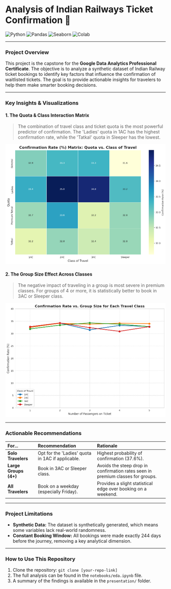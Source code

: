 # Analysis of Indian Railways Ticket Confirmation 🚂

![Python](https://img.shields.io/badge/Python-3776AB?style=for-the-badge&logo=python&logoColor=white) ![Pandas](https://img.shields.io/badge/Pandas-2C2D72?style=for-the-badge&logo=pandas&logoColor=white) ![Seaborn](https://img.shields.io/badge/Seaborn-3776AB?style=for-the-badge&logo=seaborn&logoColor=white) ![Colab](https://img.shields.io/badge/Colab-F9AB00?style=for-the-badge&logo=googlecolab&logoColor=black)

---

### Project Overview

This project is the capstone for the **Google Data Analytics Professional Certificate**. The objective is to analyze a synthetic dataset of Indian Railway ticket bookings to identify key factors that influence the confirmation of waitlisted tickets. The goal is to provide actionable insights for travelers to help them make smarter booking decisions.

---

### Key Insights & Visualizations

#### **1. The Quota & Class Interaction Matrix**
> The combination of travel class and ticket quota is the most powerful predictor of confirmation. The 'Ladies' quota in 1AC has the highest confirmation rate, while the 'Tatkal' quota in Sleeper has the lowest.

![Heatmap Visualization](images/heatmap.png)

#### **2. The Group Size Effect Across Classes**
> The negative impact of traveling in a group is most severe in premium classes. For groups of 4 or more, it is statistically better to book in 3AC or Sleeper class.

![Group Size Plot](images/barchart3.png)

---

### Actionable Recommendations

| For... | Recommendation | Rationale |
| :--- | :--- | :--- |
| **Solo Travelers** | Opt for the 'Ladies' quota in 1AC if applicable. | Highest probability of confirmation (37.6%). |
| **Large Groups (4+)** | Book in 3AC or Sleeper class. | Avoids the steep drop in confirmation rates seen in premium classes for groups. |
| **All Travelers** | Book on a weekday (especially Friday). | Provides a slight statistical edge over booking on a weekend. |

---

### Project Limitations

- **Synthetic Data:** The dataset is synthetically generated, which means some variables lack real-world randomness.
- **Constant Booking Window:** All bookings were made exactly 244 days before the journey, removing a key analytical dimension.

---

### How to Use This Repository

1.  Clone the repository: `git clone [your-repo-link]`
2.  The full analysis can be found in the `notebooks/eda.ipynb` file.
3.  A summary of the findings is available in the `presentation/` folder.
